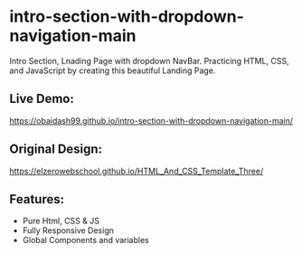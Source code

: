 # intro-section-with-dropdown-navigation-main
Intro Section, Lnading Page with dropdown NavBar.
Practicing HTML, CSS, and JavaScript by creating this beautiful Landing Page.

## Live Demo:
https://obaidash99.github.io/intro-section-with-dropdown-navigation-main/

## Original Design: 
https://elzerowebschool.github.io/HTML_And_CSS_Template_Three/

## Features: 
  - Pure Html, CSS & JS
  - Fully Responsive Design
  - Global Components and variables
